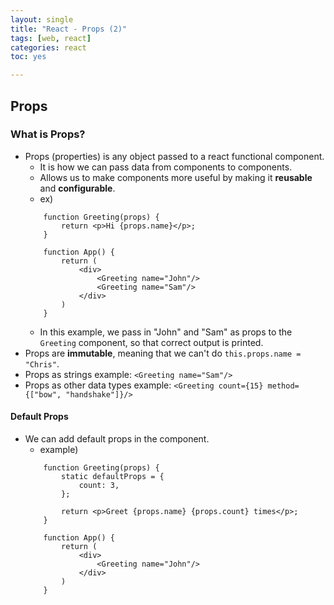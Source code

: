 ```yaml
---
layout: single
title: "React - Props (2)"
tags: [web, react]
categories: react
toc: yes

---
```


## Props

### What is Props?
- Props (properties) is any object passed to a react functional component.
    - It is how we can pass data from components to components.
    - Allows us to make components more useful by making it **reusable** and **configurable**.
    - ex) 
    ```
        function Greeting(props) {
            return <p>Hi {props.name}</p>;
        }

        function App() {
            return (
                <div>
                    <Greeting name="John"/>
                    <Greeting name="Sam"/>
                </div>
            )
        }
    ```
    - In this example, we pass in "John" and "Sam" as props to the `Greeting` component, so that correct output is printed. 
- Props are **immutable**, meaning that we can't do `this.props.name = "Chris"`.
- Props as strings example: `<Greeting name="Sam"/>`
- Props as other data types example: `<Greeting count={15} method={["bow", "handshake"]}/>`

#### Default Props
- We can add default props in the component.
    - example)
    ```
        function Greeting(props) {
            static defaultProps = {
                count: 3,
            };

            return <p>Greet {props.name} {props.count} times</p>;
        }

        function App() {
            return (
                <div>
                    <Greeting name="John"/>
                </div>
            )
        }    
    ```
